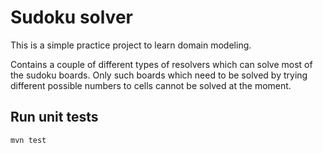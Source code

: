 # Sudoku solver

This is a simple practice project to learn domain modeling. 

Contains a couple of different types of resolvers which can solve most of the sudoku boards. Only such boards which need to be solved by trying different possible numbers to cells cannot be solved at the moment.

## Run unit tests

`mvn test`

